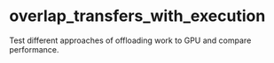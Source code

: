 # overlap_transfers_with_execution
Test different approaches of offloading work to GPU and compare performance.
